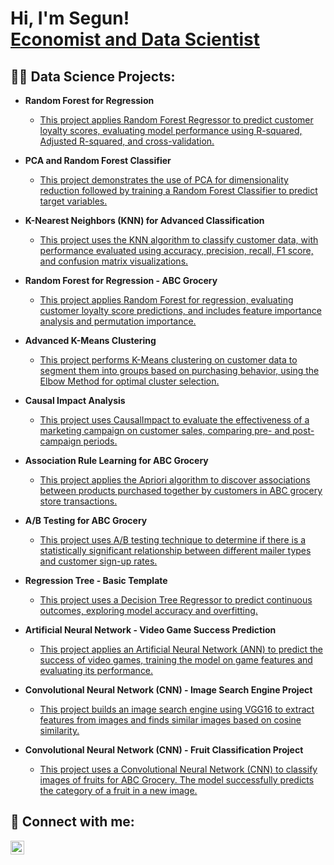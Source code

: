 <h1>Hi, I'm Segun! <br/><a href="https://github.com/bolarinwathompson">Economist and Data Scientist</a></h1>

<h2>👨‍💻 Data Science Projects:</h2>

- <b>Random Forest for Regression</b>
  - [This project applies Random Forest Regressor to predict customer loyalty scores, evaluating model performance using R-squared, Adjusted R-squared, and cross-validation.](https://github.com/bolarinwathompson/Random-Forest-for-Regression)
- <b>PCA and Random Forest Classifier</b>
  - [This project demonstrates the use of PCA for dimensionality reduction followed by training a Random Forest Classifier to predict target variables.](https://github.com/bolarinwathompson/project3)
- <b>K-Nearest Neighbors (KNN) for Advanced Classification</b>
  - [This project uses the KNN algorithm to classify customer data, with performance evaluated using accuracy, precision, recall, F1 score, and confusion matrix visualizations.](https://github.com/bolarinwathompson/project5)
- <b>Random Forest for Regression - ABC Grocery</b>
  - [This project applies Random Forest for regression, evaluating customer loyalty score predictions, and includes feature importance analysis and permutation importance.](https://github.com/bolarinwathompson/project6)
- <b>Advanced K-Means Clustering</b>
  - [This project performs K-Means clustering on customer data to segment them into groups based on purchasing behavior, using the Elbow Method for optimal cluster selection.](https://github.com/bolarinwathompson/project7)
- <b>Causal Impact Analysis</b>
  - [This project uses CausalImpact to evaluate the effectiveness of a marketing campaign on customer sales, comparing pre- and post-campaign periods.](https://github.com/bolarinwathompson/project8)
- <b>Association Rule Learning for ABC Grocery</b>
  - [This project applies the Apriori algorithm to discover associations between products purchased together by customers in ABC grocery store transactions.](https://github.com/bolarinwathompson/Association-Rule-Learning-Project- )
- <b>A/B Testing for ABC Grocery</b>
  - [This project uses A/B testing technique to determine if there is a statistically significant relationship between different mailer types and customer sign-up rates.](https://github.com/bolarinwathompson/A-B-Testing-Project-)
- <b>Regression Tree - Basic Template</b>
  - [This project uses a Decision Tree Regressor to predict continuous outcomes, exploring model accuracy and overfitting.](https://github.com/bolarinwathompson/project11)
- <b>Artificial Neural Network - Video Game Success Prediction</b>
  - [This project applies an Artificial Neural Network (ANN) to predict the success of video games, training the model on game features and evaluating its performance.](https://github.com/bolarinwathompson/Artificial-Neural-Network-Project)

- <b>Convolutional Neural Network (CNN) - Image Search Engine Project</b>
  - [This project builds an image search engine using VGG16 to extract features from images and finds similar images based on cosine similarity.](https://github.com/bolarinwathompson/Convolutional-Neural-Network1)
   
- <b>Convolutional Neural Network (CNN) - Fruit Classification Project</b>
  - [This project uses a Convolutional Neural Network (CNN) to classify images of fruits for ABC Grocery. The model successfully predicts the category of a fruit in a new image.](https://github.com/bolarinwathompson/Convolutional-Neural-Network-) 

<h2> 🤳 Connect with me:</h2>

[<img align="left" alt="SegunBolarinwa | LinkedIn" width="22px" src="https://cdn.jsdelivr.net/npm/simple-icons@v3/icons/linkedin.svg" />][linkedin]

[linkedin]: https://www.linkedin.com/in/segun-bolarinwa/

<!--
**bolarinwathompson/bolarinwathompson** is a ✨ _special_ ✨ repository because its `README.md` (this file) appears on your GitHub profile.

Here are some ideas to get you started:

- 🔭 I’m currently working on ...
- 🌱 I’m currently learning ...
- 👯 I’m looking to collaborate on ...
- 🤔 I’m looking for help with ...
- 💬 Ask me about ...
- 📫 How to reach me: ...
- 😄 Pronouns: ...
- ⚡ Fun fact: ...
-->
